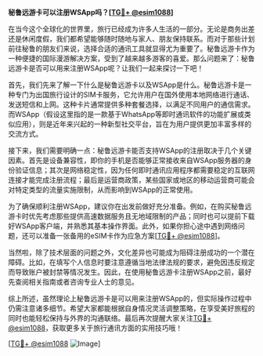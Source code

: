 **秘鲁远游卡可以注册WSApp吗？[[TG💪+ @esim1088](https://t.me/s/esim1088)]**

在当今这个全球化的世界里，旅行已经成为许多人生活的一部分。无论是商务出差还是休闲度假，我们都希望能够随时随地与家人、朋友保持联系。而对于那些计划前往秘鲁的朋友们来说，选择合适的通讯工具就显得尤为重要了。秘鲁远游卡作为一种便捷的国际漫游解决方案，受到了越来越多游客的喜爱。那么问题来了：秘鲁远游卡是否可以用来注册WSApp呢？让我们一起来探讨一下吧！

首先，我们先来了解一下什么是秘鲁远游卡以及WSApp是什么。秘鲁远游卡是一种专门为出国旅行设计的SIM卡服务，它允许用户在国外使用本地网络进行通话、发送短信和上网。这种卡片通常提供多种套餐选择，以满足不同用户的通信需求。而WSApp（假设这里指的是一款基于WhatsApp等即时通讯软件的功能扩展或类似应用），则是近年来兴起的一种新型社交平台，旨在为用户提供更加丰富多样的交流方式。

接下来，我们需要明确一点：秘鲁远游卡能否支持WSApp的注册取决于几个关键因素。首先是设备兼容性，即你的手机是否能够正常接收来自WSApp服务器的身份验证信息；其次是网络稳定性，因为任何即时通讯应用程序都需要稳定的互联网连接才能完成注册流程；最后是运营商政策，某些国家或地区的移动运营商可能会对特定类型的流量实施限制，从而影响到WSApp的正常使用。

为了确保顺利注册WSApp，建议你在出发前做好充分准备。例如，在购买秘鲁远游卡时优先考虑那些提供高速数据服务且无地域限制的产品；同时也可以提前下载好WSApp客户端，并熟悉其基本操作界面。此外，如果你担心途中遇到网络问题，还可以准备一张备用的eSIM卡作为应急方案[[TG💪+ @esim1088](https://t.me/s/esim1088)]。

当然啦，除了技术层面的问题之外，文化差异也可能成为阻碍注册成功的一个潜在障碍。比如，在填写个人信息时要注意遵循当地法律法规的要求，避免因违反规定而导致账户被封禁等情况发生。因此，在使用秘鲁远游卡注册WSApp之前，最好先查阅相关指南或者咨询专业人士的意见。

综上所述，虽然理论上秘鲁远游卡是可以用来注册WSApp的，但实际操作过程中仍需注意诸多细节。希望大家都能根据自身情况灵活调整策略，在享受美好旅程的同时也能轻松保持与外界的沟通联络。最后再次提醒大家关注[TG💪+ @esim1088](https://t.me/s/esim1088)，获取更多关于旅行通讯方面的实用技巧哦！

[[TG💪+ @esim1088](https://t.me/s/esim1088) ![Image](https://i.postimg.cc/4NQfJmqS/Snipaste-2025-05-13-00-14-12.png)]